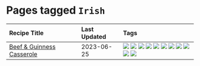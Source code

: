 # Pages tagged `Irish`

|Recipe Title|Last Updated|Tags
|:---|:---|:---|
|[Beef & Guinness Casserole](../recipes/beefandguinnesscasserole.md)|2023-06-25|[![](https://img.shields.io/badge/tag-Guinness-32613c)](../tags/Guinness.md) [![](https://img.shields.io/badge/tag-Irish-659a8f)](../tags/Irish.md) [![](https://img.shields.io/badge/tag-amazing-e4f90)](../tags/amazing.md) [![](https://img.shields.io/badge/tag-baked-5c1fef)](../tags/baked.md) [![](https://img.shields.io/badge/tag-beef-e2596)](../tags/beef.md) [![](https://img.shields.io/badge/tag-casserole-6685b7)](../tags/casserole.md) [![](https://img.shields.io/badge/tag-large_quantity-427cd)](../tags/large_quantity.md) [![](https://img.shields.io/badge/tag-long_cook_time-5d33f3)](../tags/long_cook_time.md) [![](https://img.shields.io/badge/tag-long_prep_time-6d71)](../tags/long_prep_time.md) [![](https://img.shields.io/badge/tag-messy-9fef19)](../tags/messy.md) [![](https://img.shields.io/badge/tag-tricky-cb29b)](../tags/tricky.md)|